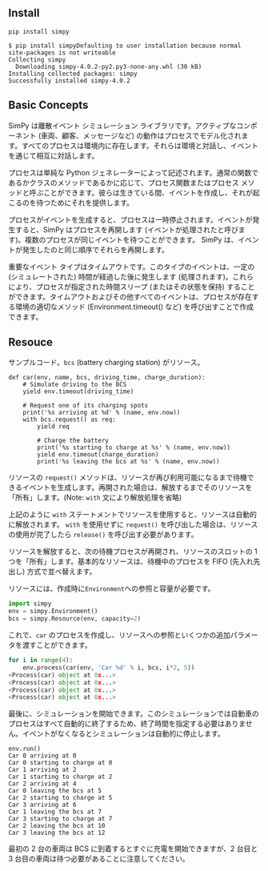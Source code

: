 
## Install

```
pip install simpy
```
```
$ pip install simpyDefaulting to user installation because normal site-packages is not writeable
Collecting simpy
  Downloading simpy-4.0.2-py2.py3-none-any.whl (30 kB)
Installing collected packages: simpy
Successfully installed simpy-4.0.2
```

## Basic Concepts

SimPy は離散イベント シミュレーション ライブラリです。アクティブなコンポーネント (車両、顧客、メッセージなど) の動作はプロセスでモデル化されます。すべてのプロセスは環境内に存在します。それらは環境と対話し、イベントを通じて相互に対話します。

プロセスは単純な Python ジェネレーターによって記述されます。通常の関数であるかクラスのメソッドであるかに応じて、プロセス関数またはプロセス メソッドと呼ぶことができます。彼らは生きている間、イベントを作成し、それが起こるのを待つためにそれを提供します。

プロセスがイベントを生成すると、プロセスは一時停止されます。イベントが発生すると、SimPy はプロセスを再開します (イベントが処理されたと呼びます)。複数のプロセスが同じイベントを待つことができます。 SimPy は、イベントが発生したのと同じ順序でそれらを再開します。

重要なイベント タイプはタイムアウトです。このタイプのイベントは、一定の (シミュレートされた) 時間が経過した後に発生します (処理されます)。これらにより、プロセスが指定された時間スリープ (またはその状態を保持) することができます。タイムアウトおよびその他すべてのイベントは、プロセスが存在する環境の適切なメソッド (Environment.timeout() など) を呼び出すことで作成できます。



## Resouce

サンプルコード。`bcs` (battery charging station) がリソース。
```python:
def car(env, name, bcs, driving_time, charge_duration):
    # Simulate driving to the BCS
    yield env.timeout(driving_time)

    # Request one of its charging spots
    print('%s arriving at %d' % (name, env.now))
    with bcs.request() as req:
        yield req

        # Charge the battery
        print('%s starting to charge at %s' % (name, env.now))
        yield env.timeout(charge_duration)
        print('%s leaving the bcs at %s' % (name, env.now))
```

リソースの `request()` メソッドは、リソースが再び利用可能になるまで待機できるイベントを生成します。再開された場合は、解放するまでそのリソースを「所有」します。(Note: `with` 文により解放処理を省略)

上記のように `with` ステートメントでリソースを使用すると、リソースは自動的に解放されます。 `with` を使用せずに `request()` を呼び出した場合は、リソースの使用が完了したら `release()` を呼び出す必要があります。

リソースを解放すると、次の待機プロセスが再開され、リソースのスロットの 1 つを「所有」します。基本的なリソースは、待機中のプロセスを FIFO (先入れ先出し) 方式で並べ替えます。

リソースには、作成時に`Environment`への参照と容量が必要です。

```python
import simpy
env = simpy.Environment()
bcs = simpy.Resource(env, capacity=2)
```

これで、`car` のプロセスを作成し、リソースへの参照といくつかの追加パラメータを渡すことができます。

```python
for i in range(4):
    env.process(car(env, 'Car %d' % i, bcs, i*2, 5))
<Process(car) object at 0x...>
<Process(car) object at 0x...>
<Process(car) object at 0x...>
<Process(car) object at 0x...>
```

最後に、シミュレーションを開始できます。このシミュレーションでは自動車のプロセスはすべて自動的に終了するため、終了時間を指定する必要はありません。イベントがなくなるとシミュレーションは自動的に停止します。

```
env.run()
Car 0 arriving at 0
Car 0 starting to charge at 0
Car 1 arriving at 2
Car 1 starting to charge at 2
Car 2 arriving at 4
Car 0 leaving the bcs at 5
Car 2 starting to charge at 5
Car 3 arriving at 6
Car 1 leaving the bcs at 7
Car 3 starting to charge at 7
Car 2 leaving the bcs at 10
Car 3 leaving the bcs at 12
```

最初の 2 台の車両は BCS に到着するとすぐに充電を開始できますが、2 台目と 3 台目の車両は待つ必要があることに注意してください。
